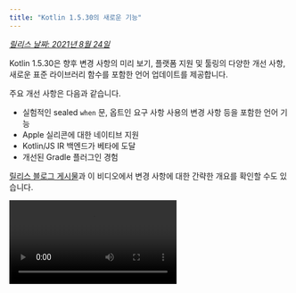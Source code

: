 ```yaml
---
title: "Kotlin 1.5.30의 새로운 기능"
---
```

_[릴리스 날짜: 2021년 8월 24일](releases#release-details)_

Kotlin 1.5.30은 향후 변경 사항의 미리 보기, 플랫폼 지원 및 툴링의 다양한 개선 사항, 새로운 표준 라이브러리 함수를 포함한 언어 업데이트를 제공합니다.

주요 개선 사항은 다음과 같습니다.
* 실험적인 sealed `when` 문, 옵트인 요구 사항 사용의 변경 사항 등을 포함한 언어 기능
* Apple 실리콘에 대한 네이티브 지원
* Kotlin/JS IR 백엔드가 베타에 도달
* 개선된 Gradle 플러그인 경험

[릴리스 블로그 게시물](https://blog.jetbrains.com/kotlin/2021/08/kotlin-1-5-30-released/)과 이 비디오에서 변경 사항에 대한 간략한 개요를 확인할 수도 있습니다.

<video src="https://www.youtube.com/v/rNbb3A9IdOo" title="Kotlin 1.5.30"/>

## 언어 기능

Kotlin 1.5.30은 향후 언어 변경 사항의 미리 보기를 제공하고 옵트인 요구 사항 메커니즘과 타입 추론을 개선합니다.
* [sealed 및 Boolean subject에 대한 완전한 when 문](#exhaustive-when-statements-for-sealed-and-boolean-subjects)
* [supertype으로서의 suspending 함수](#suspending-functions-as-supertypes)
* [실험적 API의 암시적 사용에 대한 옵트인 요구](#requiring-opt-in-on-implicit-usages-of-experimental-apis)
* [다른 대상을 사용하는 옵트인 요구 사항 어노테이션 사용 변경](#changes-to-using-opt-in-requirement-annotations-with-different-targets)
* [재귀적 제네릭 타입에 대한 타입 추론 개선](#improvements-to-type-inference-for-recursive-generic-types)
* [빌더 추론 제한 제거](#eliminating-builder-inference-restrictions)

### sealed 및 Boolean subject에 대한 완전한 when 문

:::note
sealed (완전한) when 문에 대한 지원은 [실험적](components-stability)입니다. 언제든지 삭제되거나 변경될 수 있습니다.
옵트인이 필요하며(아래 세부 정보 참조), 평가 목적으로만 사용해야 합니다. [YouTrack](https://youtrack.jetbrains.com/issue/KT-12380)에서 이에 대한 피드백을 보내주시면 감사하겠습니다.

완전한 [`when`](control-flow#when-expressions-and-statements) 문은 subject의 가능한 모든 타입 또는 값에 대한 분기, 또는 특정 타입에 대한 분기를 포함하고 나머지 경우를 처리하기 위해 `else` 분기를 포함합니다.

`when` 표현식과 일관된 동작을 위해 곧 완전하지 않은 `when` 문을 금지할 계획입니다. 원활한 마이그레이션을 위해 컴파일러가 sealed 클래스 또는 Boolean이 있는 완전하지 않은 `when` 문에 대한 경고를 보고하도록 구성할 수 있습니다. 이러한 경고는 기본적으로 Kotlin 1.6에 나타나며 나중에 오류가 됩니다.

Enum은 이미 경고를 받습니다.

:::

```kotlin
sealed class Mode {
    object ON : Mode()
    object OFF : Mode()
}

fun main() {
    val x: Mode = Mode.ON
    when (x) { 
        Mode.ON `->` println("ON")
    }
// WARNING: Non exhaustive 'when' statements on sealed classes/interfaces 
// will be prohibited in 1.7, add an 'OFF' or 'else' branch instead

    val y: Boolean = true
    when (y) {  
        true `->` println("true")
    }
// WARNING: Non exhaustive 'when' statements on Booleans will be prohibited 
// in 1.7, add a 'false' or 'else' branch instead
}
```

Kotlin 1.5.30에서 이 기능을 활성화하려면 언어 버전 `1.6`을 사용하세요. [프로그레시브 모드](whatsnew13#progressive-mode)를 활성화하여 경고를 오류로 변경할 수도 있습니다.

<Tabs groupId="build-script">
<TabItem value="kotlin" label="Kotlin" default>

```kotlin
kotlin {
    sourceSets.all {
        languageSettings.apply {
            languageVersion = "1.6"
            //progressiveMode = true // false by default
        }
    }
}
```

</TabItem>
<TabItem value="groovy" label="Groovy" default>

```groovy
kotlin {
    sourceSets.all {
        languageSettings {
            languageVersion = '1.6'
            //progressiveMode = true // false by default
        }
    }
}
```

</TabItem>
</Tabs>

### supertype으로서의 suspending 함수

:::note
supertype으로서의 suspending 함수에 대한 지원은 [실험적](components-stability)입니다. 언제든지 삭제되거나 변경될 수 있습니다.
옵트인이 필요하며(아래 세부 정보 참조), 평가 목적으로만 사용해야 합니다. [YouTrack](https://youtrack.jetbrains.com/issue/KT-18707)에서 이에 대한 피드백을 보내주시면 감사하겠습니다.

Kotlin 1.5.30은 몇 가지 제한 사항이 있는 `suspend` 함수 타입 사용 능력에 대한 미리 보기를 제공합니다.

```kotlin
class MyClass: suspend () `->` Unit {
    override suspend fun invoke() { TODO() }
}
```

이 기능을 활성화하려면 `-language-version 1.6` 컴파일러 옵션을 사용하세요.

<Tabs groupId="build-script">
<TabItem value="kotlin" label="Kotlin" default>

```kotlin
kotlin {
    sourceSets.all {
        languageSettings.apply {
            languageVersion = "1.6"
        }
    }
}
```

</TabItem>
<TabItem value="groovy" label="Groovy" default>

```groovy
kotlin {
    sourceSets.all {
        languageSettings {
            languageVersion = '1.6'
        }
    }
}
```

</TabItem>
</Tabs>

이 기능에는 다음과 같은 제한 사항이 있습니다.
* 일반 함수 타입과 `suspend` 함수 타입을 supertype으로 혼합할 수 없습니다. 이는 JVM 백엔드에서 `suspend` 함수 타입의 구현 세부 사항 때문입니다. 이는 마커 인터페이스가 있는 일반 함수 타입으로 표현됩니다. 마커 인터페이스 때문에 superinterface가 suspended인지 아니면 일반인지 알 수 없습니다.
* 여러 `suspend` 함수 supertype을 사용할 수 없습니다. 타입 검사가 있는 경우 여러 일반 함수 supertype을 사용할 수도 없습니다.

### 실험적 API의 암시적 사용에 대한 옵트인 요구

옵트인 요구 사항 메커니즘은 [실험적](components-stability)입니다.
언제든지 변경될 수 있습니다. [옵트인하는 방법](opt-in-requirements)을 참조하세요.
평가 목적으로만 사용하세요. [YouTrack](https://youtrack.jetbrains.com/issues/KT)에서 이에 대한 피드백을 보내주시면 감사하겠습니다.

라이브러리 작성자는 실험적 API를 [옵트인 필요](opt-in-requirements#create-opt-in-requirement-annotations)로 표시하여 사용자에게 실험적 상태를 알릴 수 있습니다. 컴파일러는 API가 사용될 때 경고 또는 오류를 발생시키고 이를 억제하려면 [명시적 동의](opt-in-requirements#opt-in-to-api)가 필요합니다.

Kotlin 1.5.30에서 컴파일러는 시그니처에 실험적 타입이 있는 모든 선언을 실험적으로 취급합니다. 즉, 실험적 API의 암시적 사용에 대해서도 옵트인이 필요합니다. 예를 들어, 함수의 반환 타입이 실험적 API 요소로 표시된 경우 선언이 옵트인을 명시적으로 요구하는 것으로 표시되지 않은 경우에도 함수 사용에 옵트인이 필요합니다.

```kotlin
// Library code

@RequiresOptIn(message = "This API is experimental.")
@Retention(AnnotationRetention.BINARY)
@Target(AnnotationTarget.CLASS)
annotation class MyDateTime // Opt-in requirement annotation

@MyDateTime
class DateProvider // A class requiring opt-in

// Client code

// Warning: experimental API usage
fun createDateSource(): DateProvider { /* ... */ }

fun getDate(): Date {
    val dateSource = createDateSource() // Also warning: experimental API usage
    // ... 
}
```

[옵트인 요구 사항](opt-in-requirements)에 대해 자세히 알아보세요.

### 다른 대상을 사용하는 옵트인 요구 사항 어노테이션 사용 변경

옵트인 요구 사항 메커니즘은 [실험적](components-stability)입니다.
언제든지 변경될 수 있습니다. [옵트인하는 방법](opt-in-requirements)을 참조하세요.
평가 목적으로만 사용하세요. [YouTrack](https://youtrack.jetbrains.com/issues/KT)에서 이에 대한 피드백을 보내주시면 감사하겠습니다.

Kotlin 1.5.30은 다양한 [대상](https://kotlinlang.org/api/latest/jvm/stdlib/kotlin.annotation/-target/)에서 옵트인 요구 사항 어노테이션을 사용하고 선언하기 위한 새로운 규칙을 제시합니다. 컴파일러는 이제 컴파일 시간에 처리하기 어려운 사용 사례에 대한 오류를 보고합니다. Kotlin 1.5.30에서:
* 로컬 변수 및 값 매개변수를 옵트인 요구 사항 어노테이션으로 표시하는 것은 사용 위치에서 금지됩니다.
* override는 기본 선언도 표시된 경우에만 허용됩니다.
* backing field 및 getter를 표시하는 것은 금지됩니다. 대신 기본 속성을 표시할 수 있습니다.
* `TYPE` 및 `TYPE_PARAMETER` 어노테이션 대상을 설정하는 것은 옵트인 요구 사항 어노테이션 선언 위치에서 금지됩니다.

[옵트인 요구 사항](opt-in-requirements)에 대해 자세히 알아보세요.

### 재귀적 제네릭 타입에 대한 타입 추론 개선

Kotlin 및 Java에서는 타입 매개변수에서 자체를 참조하는 재귀적 제네릭 타입을 정의할 수 있습니다. Kotlin 1.5.30에서 Kotlin 컴파일러는 해당 타입 매개변수의 상한에만 기반하여 타입 인수를 추론할 수 있습니다(재귀적 제네릭인 경우). 이를 통해 Java에서 빌더 API를 만들기 위해 자주 사용되는 재귀적 제네릭 타입으로 다양한 패턴을 만들 수 있습니다.

```kotlin
// Kotlin 1.5.20
val containerA = PostgreSQLContainer<Nothing>(DockerImageName.parse("postgres:13-alpine")).apply {
    withDatabaseName("db")
    withUsername("user")
    withPassword("password")
    withInitScript("sql/schema.sql")
}

// Kotlin 1.5.30
val containerB = PostgreSQLContainer(DockerImageName.parse("postgres:13-alpine"))
    .withDatabaseName("db")
    .withUsername("user")
    .withPassword("password")
    .withInitScript("sql/schema.sql")
```

`-Xself-upper-bound-inference` 또는 `-language-version 1.6` 컴파일러 옵션을 전달하여 개선 사항을 활성화할 수 있습니다. [이 YouTrack 티켓](https://youtrack.jetbrains.com/issue/KT-40804)에서 새로 지원되는 사용 사례의 다른 예제를 참조하세요.

### 빌더 추론 제한 제거

빌더 추론은 람다 인수의 타입 정보를 기반으로 호출의 타입 인수를 추론할 수 있는 특별한 종류의 타입 추론입니다. 이는 [`buildList()`](https://kotlinlang.org/api/latest/jvm/stdlib/kotlin.collections/build-list.html) 또는 [`sequence()`](https://kotlinlang.org/api/latest/jvm/stdlib/kotlin.sequences/sequence.html)와 같은 제네릭 빌더 함수를 호출할 때 유용할 수 있습니다. `buildList { add("string") }`.

이러한 람다 인수 내부에는 빌더 추론이 추론하려는 타입 정보를 사용하는 데 제한이 있었습니다. 즉, 지정만 할 수 있고 가져올 수는 없습니다. 예를 들어, 명시적으로 지정된 타입 인수 없이 `buildList()`의 람다 인수 내에서 [`get()`](https://kotlinlang.org/api/latest/jvm/stdlib/kotlin.collections/-list/get.html)를 호출할 수 없습니다.

Kotlin 1.5.30은 `-Xunrestricted-builder-inference` 컴파일러 옵션으로 이러한 제한을 제거합니다. 이 옵션을 추가하여 제네릭 빌더 함수의 람다 인수 내에서 이전에 금지된 호출을 활성화하세요.

```kotlin
@kotlin.ExperimentalStdlibApi
val list = buildList {
    add("a")
    add("b")
    set(1, null)
    val x = get(1)
    if (x != null) {
        removeAt(1)
    }
}

@kotlin.ExperimentalStdlibApi
val map = buildMap {
    put("a", 1)
    put("b", 1.1)
    put("c", 2f)
}
```

또한 `-language-version 1.6` 컴파일러 옵션으로 이 기능을 활성화할 수 있습니다.

## Kotlin/JVM

Kotlin 1.5.30에서 Kotlin/JVM은 다음과 같은 기능을 받습니다.
* [어노테이션 클래스 인스턴스화](#instantiation-of-annotation-classes)
* [향상된 nullability 어노테이션 지원 구성](#improved-nullability-annotation-support-configuration)

JVM 플랫폼에 대한 Kotlin Gradle 플러그인 업데이트는 [Gradle](#gradle) 섹션을 참조하세요.

### 어노테이션 클래스 인스턴스화

어노테이션 클래스 인스턴스화는 [실험적](components-stability)입니다. 언제든지 삭제되거나 변경될 수 있습니다.
옵트인이 필요하며(아래 세부 정보 참조), 평가 목적으로만 사용해야 합니다. [YouTrack](https://youtrack.jetbrains.com/issue/KT-45395)에서 이에 대한 피드백을 보내주시면 감사하겠습니다.

Kotlin 1.5.30을 사용하면 이제 임의의 코드에서 [어노테이션 클래스](annotations)의 생성자를 호출하여 결과 인스턴스를 얻을 수 있습니다. 이 기능은 어노테이션 인터페이스의 구현을 허용하는 Java 규칙과 동일한 사용 사례를 다룹니다.

```kotlin
annotation class InfoMarker(val info: String)

fun processInfo(marker: InfoMarker) = ...

fun main(args: Array<String>) {
    if (args.size != 0)
        processInfo(getAnnotationReflective(args))
    else
        processInfo(InfoMarker("default"))
}
```

이 기능을 활성화하려면 `-language-version 1.6` 컴파일러 옵션을 사용하세요. non-`val` 매개변수 또는 보조 생성자와 다른 멤버를 정의하는 제한과 같은 현재 어노테이션 클래스 제한 사항은 모두 그대로 유지됩니다.

[이 KEEP](https://github.com/Kotlin/KEEP/blob/master/proposals/annotation-instantiation)에서 어노테이션 클래스 인스턴스화에 대해 자세히 알아보세요.

### 향상된 nullability 어노테이션 지원 구성

Kotlin 컴파일러는 다양한 타입의 [nullability 어노테이션](java-interop#nullability-annotations)을 읽어 Java에서 nullability 정보를 얻을 수 있습니다. 이 정보를 통해 Java 코드를 호출할 때 Kotlin에서 nullability 불일치를 보고할 수 있습니다.

Kotlin 1.5.30에서는 특정 타입의 nullability 어노테이션의 정보를 기반으로 컴파일러가 nullability 불일치를 보고하는지 여부를 지정할 수 있습니다. 컴파일러 옵션 `-Xnullability-annotations=@<package-name>:<report-level>`을 사용하세요. 인수로 정규화된 nullability 어노테이션 패키지와 다음 보고 수준 중 하나를 지정합니다.
* nullability 불일치를 무시하려면 `ignore`
* 경고를 보고하려면 `warn`
* 오류를 보고하려면 `strict`

정규화된 패키지 이름과 함께 [지원되는 nullability 어노테이션의 전체 목록](java-interop#nullability-annotations)을 참조하세요.

다음은 새로 지원되는 [RxJava](https://github.com/ReactiveX/RxJava) 3 nullability 어노테이션에 대한 오류 보고를 활성화하는 방법을 보여주는 예제입니다. `-Xnullability-annotations=@io.reactivex.rxjava3.annotations:strict`. 이러한 모든 nullability 불일치는 기본적으로 경고입니다.

## Kotlin/Native

Kotlin/Native는 다양한 변경 사항과 개선 사항을 받았습니다.
* [Apple 실리콘 지원](#apple-silicon-support)
* [CocoaPods Gradle 플러그인에 대한 개선된 Kotlin DSL](#improved-kotlin-dsl-for-the-cocoapods-gradle-plugin)
* [Swift 5.5 async/await와의 실험적 상호 운용성](#experimental-interoperability-with-swift-5-5-async-await)
* [객체 및 companion 객체에 대한 개선된 Swift/Objective-C 매핑](#improved-swift-objective-c-mapping-for-objects-and-companion-objects)
* [MinGW 대상에 대한 가져오기 라이브러리 없이 DLL에 대한 링크 폐지](#deprecation-of-linkage-against-dlls-without-import-libraries-for-mingw-targets)

### Apple 실리콘 지원

Kotlin 1.5.30은 [Apple 실리콘](https://support.apple.com/en-us/HT211814)에 대한 네이티브 지원을 도입합니다.

이전에는 Kotlin/Native 컴파일러와 툴링은 Apple 실리콘 호스트에서 작업하기 위해 [Rosetta 변환 환경](https://developer.apple.com/documentation/apple_silicon/about_the_rosetta_translation_environment)이 필요했습니다. Kotlin 1.5.30에서는 변환 환경이 더 이상 필요하지 않습니다. 컴파일러와 툴링은 추가 작업 없이 Apple 실리콘 하드웨어에서 실행할 수 있습니다.

또한 Kotlin 코드를 Apple 실리콘에서 네이티브로 실행할 수 있도록 하는 새로운 대상을 도입했습니다.
* `macosArm64`
* `iosSimulatorArm64`
* `watchosSimulatorArm64`
* `tvosSimulatorArm64`

이러한 대상은 Intel 기반 및 Apple 실리콘 호스트 모두에서 사용할 수 있습니다. 기존의 모든 대상은 Apple 실리콘 호스트에서도 사용할 수 있습니다.

1.5.30에서는 `kotlin-multiplatform` Gradle 플러그인에서 Apple 실리콘 대상에 대한 기본 지원만 제공합니다. 특히, 새로운 시뮬레이터 대상은 `ios`, `tvos` 및 `watchos` 대상 바로 가기에 포함되지 않습니다.
새로운 대상에 대한 사용자 경험을 개선하기 위해 계속 노력할 것입니다.

### CocoaPods Gradle 플러그인에 대한 개선된 Kotlin DSL

#### Kotlin/Native 프레임워크에 대한 새로운 매개변수

Kotlin 1.5.30은 Kotlin/Native 프레임워크에 대한 개선된 CocoaPods Gradle 플러그인 DSL을 도입합니다. 프레임워크 이름 외에도 Pod 구성에서 다른 매개변수를 지정할 수 있습니다.
* 프레임워크의 동적 또는 정적 버전을 지정합니다.
* 종속성 내보내기를 명시적으로 활성화합니다.
* Bitcode 임베딩을 활성화합니다.

새로운 DSL을 사용하려면 프로젝트를 Kotlin 1.5.30으로 업데이트하고 `build.gradle(.kts)` 파일의 `cocoapods` 섹션에서 매개변수를 지정합니다.

```kotlin
cocoapods {
    frameworkName = "MyFramework" // This property is deprecated 
    // and will be removed in future versions
    // New DSL for framework configuration:
    framework {
        // All Framework properties are supported
        // Framework name configuration. Use this property instead of 
        // deprecated 'frameworkName'
        baseName = "MyFramework"
        // Dynamic framework support
        isStatic = false
        // Dependency export
        export(project(":anotherKMMModule"))
        transitiveExport = false // This is default.
        // Bitcode embedding
        embedBitcode(BITCODE)
    }
}
```

#### Xcode 구성에 대한 사용자 정의 이름 지원

Kotlin CocoaPods Gradle 플러그인은 Xcode 빌드 구성에서 사용자 정의 이름을 지원합니다. 또한 Xcode에서 빌드 구성에 대한 특수 이름(예: `Staging`)을 사용하는 경우에도 도움이 됩니다.

사용자 정의 이름을 지정하려면 `build.gradle(.kts)` 파일의 `cocoapods` 섹션에서 `xcodeConfigurationToNativeBuildType` 매개변수를 사용합니다.

```kotlin
cocoapods {
    // Maps custom Xcode configuration to NativeBuildType
    xcodeConfigurationToNativeBuildType["CUSTOM_DEBUG"] = NativeBuildType.DEBUG
    xcodeConfigurationToNativeBuildType["CUSTOM_RELEASE"] = NativeBuildType.RELEASE
}
```

이 매개변수는 Podspec 파일에 나타나지 않습니다. Xcode가 Gradle 빌드 프로세스를 실행할 때 Kotlin CocoaPods Gradle 플러그인은 필요한 네이티브 빌드 타입을 선택합니다.

`Debug` 및 `Release` 구성은 기본적으로 지원되므로 선언할 필요가 없습니다.

:::

### Swift 5.5 async/await와의 실험적 상호 운용성

:::note
Swift async/await와의 동시성 상호 운용성은 [실험적](components-stability)입니다. 언제든지 삭제되거나 변경될 수 있습니다.
평가 목적으로만 사용해야 합니다. [YouTrack](https://youtrack.jetbrains.com/issue/KT-47610)에서 이에 대한 피드백을 보내주시면 감사하겠습니다.

[Objective-C 및 Swift에서 Kotlin의 suspending 함수를 호출하는 지원을 1.4.0에 추가](whatsnew14#support-for-kotlin-s-suspending-functions-in-swift-and-objective-c)했으며, 이제 새로운 Swift 5.5 기능인 [`async` 및 `await` 수정자를 사용한 동시성](https://github.com/apple/swift-evolution/blob/main/proposals/0296-async-await)을 유지하기 위해 개선하고 있습니다.

Kotlin/Native 컴파일러는 이제 nullable 반환 타입이 있는 suspending 함수에 대해 생성된 Objective-C 헤더에서 `_Nullable_result` 속성을 내보냅니다. 이를 통해 Swift에서 적절한 nullability로 `async` 함수로 호출할 수 있습니다.

이 기능은 실험적이며 향후 Kotlin 및 Swift의 변경 사항에 영향을 받을 수 있습니다. 현재는 특정 제한 사항이 있는 이 기능의 미리 보기를 제공하고 있으며 의견을 듣고 싶습니다. 현재 상태에 대해 자세히 알아보고 [이 YouTrack 이슈](https://youtrack.jetbrains.com/issue/KT-47610)에서 피드백을 남겨주세요.

### 객체 및 companion 객체에 대한 개선된 Swift/Objective-C 매핑

이제 객체 및 companion 객체를 가져오는 것은 네이티브 iOS 개발자에게 더 직관적인 방식으로 수행할 수 있습니다. 예를 들어, Kotlin에 다음 객체가 있는 경우:

```kotlin
object MyObject {
    val x = "Some value"
}

class MyClass {
    companion object {
        val x = "Some value"
    }
}
```

Swift에서 액세스하려면 `shared` 및 `companion` 속성을 사용할 수 있습니다.

```swift
MyObject.shared
MyObject.shared.x
MyClass.companion
MyClass.Companion.shared
```

[Swift/Objective-C 상호 운용성](native-objc-interop)에 대해 자세히 알아보세요.

### MinGW 대상에 대한 가져오기 라이브러리 없이 DLL에 대한 링크 폐지

[LLD](https://lld.llvm.org/)는 LLVM 프로젝트의 링커이며, 기본 ld.bfd보다 성능이 더 우수하기 때문에 Kotlin/Native에서 MinGW 대상에 사용하기 시작할 계획입니다.

그러나 LLD의 최신 안정 버전은 MinGW(Windows) 대상에 대한 DLL에 대한 직접 링크를 지원하지 않습니다. 이러한 링크에는 [가져오기 라이브러리](https://stackoverflow.com/questions/3573475/how-does-the-import-library-work-details/3573527#3573527)를 사용해야 합니다. Kotlin/Native 1.5.30에서는 필요하지 않지만 이러한 사용법은 향후 MinGW에 대한 기본 링커가 될 LLD와 호환되지 않는다는 경고를 추가하고 있습니다.

[이 YouTrack 이슈](https://youtrack.jetbrains.com/issue/KT-47605)에서 LLD 링커로의 전환에 대한 생각과 우려 사항을 공유해주세요.

## Kotlin Multiplatform

1.5.30은 Kotlin Multiplatform에 다음과 같은 주목할 만한 업데이트를 제공합니다.
* [공유 네이티브 코드에서 사용자 정의 `cinterop` 라이브러리를 사용하는 기능](#ability-to-use-custom-cinterop-libraries-in-shared-native-code)
* [XCFrameworks에 대한 지원](#support-for-xcframeworks)
* [Android 아티팩트에 대한 새로운 기본 게시 설정](#new-default-publishing-setup-for-android-artifacts)

### 공유 네이티브 코드에서 사용자 정의 cinterop 라이브러리를 사용하는 기능

Kotlin Multiplatform은 공유 소스 세트에서 플랫폼별 interop 라이브러리를 사용하는 [옵션](multiplatform-share-on-platforms#connect-platform-specific-libraries)을 제공합니다. 1.5.30 이전에는 Kotlin/Native 배포와 함께 제공되는 [플랫폼 라이브러리](native-platform-libs)에서만 작동했습니다. 1.5.30부터는 사용자 정의 `cinterop` 라이브러리와 함께 사용할 수 있습니다. 이 기능을 활성화하려면 `gradle.properties`에 `kotlin.mpp.enableCInteropCommonization=true` 속성을 추가하세요.

```none
kotlin.mpp.enableGranularSourceSetsMetadata=true
kotlin.native.enableDependencyPropagation=false
kotlin.mpp.enableCInteropCommonization=true
```

### XCFrameworks에 대한 지원

이제 모든 Kotlin Multiplatform 프로젝트는 XCFrameworks를 출력 형식으로 가질 수 있습니다. Apple은 범용(fat) 프레임워크를 대체하기 위해 XCFrameworks를 도입했습니다. XCFrameworks를 사용하면 다음을 수행할 수 있습니다.
* 모든 대상 플랫폼 및 아키텍처에 대한 로직을 단일 번들로 수집할 수 있습니다.
* 애플리케이션을 App Store에 게시하기 전에 불필요한 모든 아키텍처를 제거할 필요가 없습니다.

XCFrameworks는 Apple M1에서 장치 및 시뮬레이터에 Kotlin 프레임워크를 사용하려는 경우에 유용합니다.

XCFrameworks를 사용하려면 `build.gradle(.kts)` 스크립트를 업데이트하세요.

<Tabs groupId="build-script">
<TabItem value="kotlin" label="Kotlin" default>

```kotlin
import org.jetbrains.kotlin.gradle.plugin.mpp.apple.XCFramework

plugins {
    kotlin("multiplatform")
}

kotlin {
    val xcf = XCFramework()
  
    ios {
        binaries.framework {
            baseName = "shared"
            xcf.add(this)
        }
    }
    watchos {
        binaries.framework {
            baseName = "shared"
            xcf.add(this)
        }
    }
    tvos {
        binaries.framework {
            baseName = "shared"
            xcf.add(this)
        }
    }
}
```

</TabItem>
<TabItem value="groovy" label="Groovy" default>

```groovy
import org.jetbrains.kotlin.gradle.plugin.mpp.apple.XCFrameworkConfig

plugins {
    id 'org.jetbrains.kotlin.multiplatform'
}

kotlin {
    def xcf = new XCFrameworkConfig(project)

    ios {
        binaries.framework {
            baseName = "shared"
            xcf.add(it)
        }
    }
    watchos {
        binaries.framework {
            baseName = "shared"
            xcf.add(it)
        }
    }
    tvos {
        binaries.framework {
            baseName = "shared"
            xcf.add(it)
        }
    }
}
```

</TabItem>
</Tabs>

XCFrameworks를 선언하면 다음과 같은 새로운 Gradle 작업이 등록됩니다.
* `assembleXCFramework`
* `assembleDebugXCFramework` (추가적으로 [dSYM을 포함하는](native-ios-symbolication) 디버그 아티팩트)
* `assembleReleaseXCFramework`

[이 WWDC 비디오](https://developer.apple.com/videos/play/wwdc2019/416/)에서 XCFrameworks에 대해 자세히 알아보세요.

### Android 아티팩트에 대한 새로운 기본 게시 설정

`maven-publish` Gradle 플러그인을 사용하면 빌드 스크립트에서 [Android variant](https://developer.android.com/studio/build/build-variants) 이름을 지정하여 [Android 대상에 대해 멀티플랫폼 라이브러리를 게시](multiplatform-publish-lib#publish-an-android-library)할 수 있습니다. Kotlin Gradle 플러그인은 자동으로 게시물을 생성합니다.

1.5.30 이전에는 생성된 게시물 [메타데이터](https://docs.gradle.org/current/userguide/publishing_gradle_module_metadata.html)에 게시된 모든 Android variant에 대한 빌드 타입 속성이 포함되어 있어 라이브러리 소비자가 사용하는 동일한 빌드 타입과만 호환됩니다. Kotlin 1.5.30은 새로운 기본 게시 설정을 도입합니다.
* 프로젝트가 게시하는 모든 Android variant에 동일한 빌드 타입 속성이 있는 경우 게시된 variant에는 빌드 타입 속성이 없으며 모든 빌드 타입과 호환됩니다.
* 게시된 variant에 다른 빌드 타입 속성이 있는 경우 `release` 값이 있는 variant만 빌드 타입 속성 없이 게시됩니다. 이렇게 하면 릴리스 variant가 소비자 측의 모든 빌드 타입과 호환되는 반면 비릴리스 variant는 일치하는 소비자 빌드 타입과만 호환됩니다.

옵트아웃하고 모든 variant에 대한 빌드 타입 속성을 유지하려면 이 Gradle 속성을 설정할 수 있습니다. `kotlin.android.buildTypeAttribute.keep=true`.

## Kotlin/JS

1.5.30에서는 Kotlin/JS에 다음과 같은 두 가지 주요 개선 사항이 제공됩니다.
* [JS IR 컴파일러 백엔드가 베타에 도달](#js-ir-compiler-backend-reaches-beta)
* [Kotlin/JS IR 백엔드를 사용하는 애플리케이션에 대한 더 나은 디버깅 경험](#better-debugging-experience-for-applications-with-the-kotlin-js-ir-backend)

### JS IR 컴파일러 백엔드가 베타에 도달

Kotlin/JS에 대한 [IR 기반 컴파일러 백엔드](whatsnew14#unified-backends-and-extensibility)(1.4.0에서 [알파](components-stability)로 도입됨)가 베타에 도달했습니다.

이전에는 프로젝트를 새 백엔드로 마이그레이션하는 데 도움이 되도록 [JS IR 백엔드에 대한 마이그레이션 가이드](js-ir-migration)를 게시했습니다. 이제 IntelliJ IDEA에서 필요한 변경 사항을 직접 표시하는 [Kotlin/JS 검사 팩](https://plugins.jetbrains.com/plugin/17183-kotlin-js-inspection-pack/) IDE 플러그인을 제공하고자 합니다.

### Kotlin/JS IR 백엔드를 사용하는 애플리케이션에 대한 더 나은 디버깅 경험

Kotlin 1.5.30은 Kotlin/JS IR 백엔드에 대한 JavaScript 소스 맵 생성을 제공합니다. 이를 통해 IR 백엔드가 활성화된 경우 중단점, 단계별 실행 및 적절한 소스 참조가 있는 읽기 쉬운 스택 추적을 포함하는 전체 디버깅 지원으로 Kotlin/JS 디버깅 경험이 향상됩니다.

[브라우저 또는 IntelliJ IDEA Ultimate에서 Kotlin/JS를 디버깅](js-debugging)하는 방법을 알아보세요.

## Gradle

[Kotlin Gradle 플러그인 사용자 경험을 개선](https://youtrack.jetbrains.com/issue/KT-45778)하려는 노력의 일환으로 다음과 같은 기능을 구현했습니다.
* [Java 툴체인 지원](#support-for-java-toolchains). 여기에는 [이전 Gradle 버전에 대한 `UsesKotlinJavaToolchain` 인터페이스를 사용하여 JDK 홈을 지정하는 기능](#ability-to-specify-jdk-home-with-useskotlinjavatoolchain-interface)이 포함됩니다.
* [Kotlin 데몬의 JVM 인수를 명시적으로 지정하는 더 쉬운 방법](#easier-way-to-explicitly-specify-kotlin-daemon-jvm-arguments)

### Java 툴체인 지원

Gradle 6.7은 ["Java 툴체인 지원"](https://docs.gradle.org/current/userguide/toolchains.html) 기능을 도입했습니다.
이 기능을 사용하면 다음을 수행할 수 있습니다.
* Gradle과 다른 JDK 및 JRE를 사용하여 컴파일, 테스트 및 실행 파일을 실행합니다.
* 릴리스되지 않은 언어 버전으로 코드를 컴파일하고 테스트합니다.

툴체인 지원을 통해 Gradle은 로컬 JDK를 자동으로 감지하고 빌드에 필요한 누락된 JDK를 설치할 수 있습니다. 이제 Gradle 자체는 모든 JDK에서 실행할 수 있으며 여전히 [빌드 캐시 기능](gradle-compilation-and-caches#gradle-build-cache-support)을 재사용할 수 있습니다.

Kotlin Gradle 플러그인은 Kotlin/JVM 컴파일 작업에 대한 Java 툴체인을 지원합니다.
Java 툴체인:
* JVM 대상에 사용할 수 있는 [`jdkHome` 옵션](gradle-compiler-options#attributes-specific-to-jvm)을 설정합니다.
   [`jdkHome` 옵션을 직접 설정하는 기능은 더 이상 사용되지 않습니다](https://youtrack.jetbrains.com/issue/KT-46541).
  
  

* 사용자가 `jvmTarget` 옵션을 명시적으로 설정하지 않은 경우 툴체인의 JDK 버전에 [`kotlinOptions.jvmTarget`](gradle-compiler-options#attributes-specific-to-jvm)을 설정합니다.
  툴체인이 구성되지 않은 경우 `jvmTarget` 필드는 기본값을 사용합니다. [관련 컴파일 작업의 JVM 대상 호환성 확인](gradle-configure-project#check-for-jvm-target-compatibility-of-related-compile-tasks)에 대해 자세히 알아보세요.

* [`kapt` 작업자](kapt#run-kapt-tasks-in-parallel)가 실행 중인 JDK에 영향을 줍니다.

다음 코드를 사용하여 툴체인을 설정합니다. 자리 표시자 `<MAJOR_JDK_VERSION>`을 사용하려는 JDK 버전으로 바꿉니다.

<Tabs groupId="build-script">
<TabItem value="kotlin" label="Kotlin" default>

```kotlin
kotlin {
    jvmToolchain {
        (this as JavaToolchainSpec).languageVersion.set(JavaLanguageVersion.of(<MAJOR_JDK_VERSION>)) // "8"
    }
}
```

</TabItem>
<TabItem value="groovy" label="Groovy" default>

```groovy
kotlin {
    jvmToolchain {
        languageVersion.set(JavaLanguageVersion.of(<MAJOR_JDK_VERSION>)) // "8"
    }
}
```

</TabItem>
</Tabs>

`kotlin` 확장을
